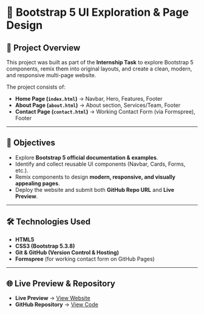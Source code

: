# 🚀 Bootstrap 5 UI Exploration & Page Design

## 📌 Project Overview
This project was built as part of the **Internship Task** to explore Bootstrap 5 components, remix them into original layouts, and create a clean, modern, and responsive multi-page website.  

The project consists of:
- **Home Page (`index.html`)** → Navbar, Hero, Features, Footer  
- **About Page (`about.html`)** → About section, Services/Team, Footer  
- **Contact Page (`contact.html`)** → Working Contact Form (via Formspree), Footer  

---

## 🎯 Objectives
- Explore **Bootstrap 5 official documentation & examples**.  
- Identify and collect reusable UI components (Navbar, Cards, Forms, etc.).  
- Remix components to design **modern, responsive, and visually appealing pages**.  
- Deploy the website and submit both **GitHub Repo URL** and **Live Preview**.  

---

## 🛠️ Technologies Used
- **HTML5**  
- **CSS3 (Bootstrap 5.3.8)**  
- **Git & GitHub (Version Control & Hosting)**  
- **Formspree** (for working contact form on GitHub Pages)  

---

## 🌐 Live Preview & Repository
- **Live Preview** → [View Website](https://your-username.github.io/your-repo-name/)  
- **GitHub Repository** → [View Code](https://github.com/your-username/your-repo-name)  



